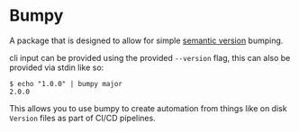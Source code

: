 # Bumpy

A package that is designed to allow for simple [semantic version](https://semver.org/) bumping.

cli input can be provided using the provided `--version` flag, this can also be provided via stdin like so:

```
$ echo "1.0.0" | bumpy major
2.0.0
```

This allows you to use bumpy to create automation from things like on disk `Version` files as part of CI/CD pipelines.
